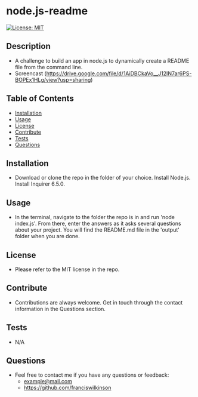   # node.js-readme 
  
  [![License: MIT](https://img.shields.io/badge/License-MIT-yellow.svg)](https://opensource.org/licenses/MIT)

  ## Description
  - A challenge to build an app in node.js to dynamically create a README file from the command line. 
  - Screencast (https://drive.google.com/file/d/1AiDBCkaVo__J12IN7ar6PS-BOPEx1HLg/view?usp=sharing)

  ## Table of Contents
  - [Installation](#installation)
  - [Usage](#usage)
  - [License](#license)
  - [Contribute](#contribute)
  - [Tests](#tests)
  - [Questions](#questions)

  ## Installation
  - Download or clone the repo in the folder of your choice. Install Node.js. Install Inquirer 6.5.0. 

  ## Usage
  - In the terminal, navigate to the folder the repo is in and run 'node index.js'. From there, enter the answers as it asks several questions about your project. You will find the README.md file in the 'output' folder when you are done. 

  ## License
  - Please refer to the MIT license in the repo.

  ## Contribute
  - Contributions are always welcome. Get in touch through the contact information in the Questions section.

  ## Tests
  - N/A

  ## Questions
  - Feel free to contact me if you have any questions or feedback: 
    - example@mail.com 
    - https://github.com/franciswilkinson
